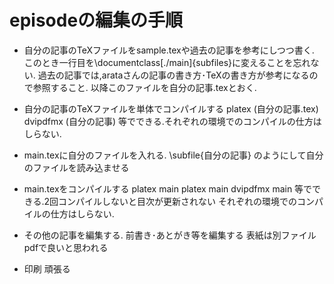 # episodeの編集の手順

- 自分の記事のTeXファイルをsample.texや過去の記事を参考にしつつ書く.
このとき一行目を\documentclass[./main]{subfiles}に変えることを忘れない.
過去の記事では,arataさんの記事の書き方･TeXの書き方が参考になるので参照すること.
以降このファイルを自分の記事.texとおく.

- 自分の記事のTeXファイルを単体でコンパイルする
platex (自分の記事.tex)
dvipdfmx (自分の記事)
等でできる.それぞれの環境でのコンパイルの仕方はしらない.

- main.texに自分のファイルを入れる.
\subfile{自分の記事}
のようにして自分のファイルを読み込ませる

- main.texをコンパイルする
platex main
platex main
dvipdfmx main
等でできる.2回コンパイルしないと目次が更新されない
それぞれの環境でのコンパイルの仕方はしらない.

- その他の記事を編集する.
前書き･あとがき等を編集する
表紙は別ファイルpdfで良いと思われる

- 印刷
頑張る